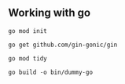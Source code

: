 ## Working with go

```
go mod init

go get github.com/gin-gonic/gin

go mod tidy

go build -o bin/dummy-go
```
